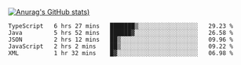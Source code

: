 [![Anurag's GitHub stats](https://github-readme-stats.vercel.app/api?username=Old-Camel&show_icons=true&theme=dark))](https://github.com/anuraghazra/github-readme-stats)
<!--START_SECTION:waka-->
```text
TypeScript   6 hrs 27 mins   ███████▒░░░░░░░░░░░░░░░░░   29.23 % 
Java         5 hrs 52 mins   ██████▓░░░░░░░░░░░░░░░░░░   26.58 % 
JSON         2 hrs 12 mins   ██▒░░░░░░░░░░░░░░░░░░░░░░   09.96 % 
JavaScript   2 hrs 2 mins    ██▒░░░░░░░░░░░░░░░░░░░░░░   09.22 % 
XML          1 hr 32 mins    █▓░░░░░░░░░░░░░░░░░░░░░░░   06.98 % 
```
<!--END_SECTION:waka-->

